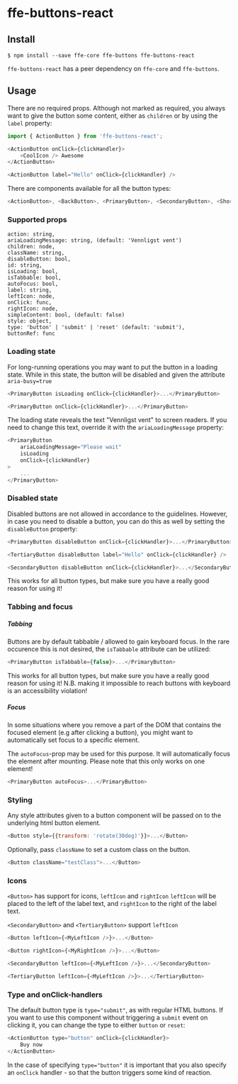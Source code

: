 # ffe-buttons-react

## Install

```
$ npm install --save ffe-core ffe-buttons ffe-buttons-react
```

`ffe-buttons-react` has a peer dependency on `ffe-core` and `ffe-buttons`. 

## Usage

There are no required props. Although not marked as required, you always want
to give the button some content, either as `children` or by using the `label`
property:

```javascript
import { ActionButton } from 'ffe-buttons-react';

<ActionButton onClick={clickHandler}>
    <CoolIcon /> Awesome
</ActionButton>

<ActionButton label="Hello" onClick={clickHandler} />
```

There are components available for all the button types:

```javascript
<ActionButton>, <BackButton>, <PrimaryButton>, <SecondaryButton>, <ShortcutButton>, <TertiaryButton>
```

### Supported props

```
action: string,
ariaLoadingMessage: string, (default: 'Vennligst vent')
children: node,
className: string,
disableButton: bool,
id: string,
isLoading: bool,
isTabbable: bool,
autoFocus: bool,
label: string,
leftIcon: node,
onClick: func,
rightIcon: node,
simpleContent: bool, (default: false)
style: object,
type: 'button' | 'submit' | 'reset' (default: 'submit'),
buttonRef: func
```

### Loading state

For long-running operations you may want to put the button in a loading state.
While in this state, the button will be disabled and given the attribute `aria-busy=true`

```javascript
<PrimaryButton isLoading onClick={clickHandler}>...</PrimaryButton>

<PrimaryButton onClick={clickHandler}>...</PrimaryButton>
```

The loading state reveals the text "Vennligst vent" to screen readers.
If you need to change this text, override it with the `ariaLoadingMessage`
property:

```javascript
<PrimaryButton
    ariaLoadingMessage="Please wait"
    isLoading
    onClick={clickHandler}
>
    ...
</PrimaryButton>
```


### Disabled state

Disabled buttons are not allowed in accordance to the  guidelines. However, in
case you need to disable a button, you can do this as well by setting the
`disableButton` property:

```javascript
<PrimaryButton disableButton onClick={clickHandler}>...</PrimaryButton>

<TertiaryButton disableButton label="Hello" onClick={clickHandler} />

<SecondaryButton disableButton onClick={clickHandler}>...</SecondaryButton>
```

This works for all button types, but make sure you have a really good reason for
using it!

### Tabbing and focus

##### Tabbing

Buttons are by default tabbable / allowed to gain keyboard focus. In the rare
occurence this is not desired, the `isTabbable` attribute can be utilized:

```javascript
<PrimaryButton isTabbable={false}>...</PrimaryButton>
```

This works for all button types, but make sure you have a really good reason for
using it! N.B. making it impossible to reach buttons with keyboard is an
accessibility violation!

##### Focus

In some situations where you remove a part of the DOM that contains the focused element (e.g after clicking a button), you might want to automatically set focus to a specific element.

The `autoFocus`-prop may be used for this purpose. It will automatically focus the element after mounting. Please note that this only works on one element!

```javascript
<PrimaryButton autoFocus>...</PrimaryButton>
```


### Styling

Any style attributes given to a button component will be passed on to the
underlying html button element.

```javascript
<Button style={{transform: 'rotate(30deg)'}}>...</Button>
```

Optionally, pass `className` to set a custom class on the button.

```javascript
<Button className="testClass">...</Button>
```

### Icons

`<Button>` has support for icons, `leftIcon` and `rightIcon`
`leftIcon` will be placed to the left of the label text, and `rightIcon` to the right of the label text.

`<SecondaryButton>` and `<TertiaryButton>` support `leftIcon`


```javascript
<Button leftIcon={<MyLeftIcon />}>...</Button>
```
```javascript
<Button rightIcon={<MyRightIcon />}>...</Button>
```
```javascript
<SecondaryButton leftIcon={<MyLeftIcon />}>...</SecondaryButton>
```
```javascript
<TertiaryButton leftIcon={<MyLeftIcon />}>...</TertiaryButton>
```


### Type and onClick-handlers

The default button type is `type="submit"`, as with regular HTML buttons. If
you want to use this component without triggering a `submit` event on clicking
it, you can change the type to either `button` or `reset`:

```javascript
<ActionButton type="button" onClick={clickHandler}>
    Buy now
</ActionButton>
```

In the case of specifying `type="button"` it is important that you also
specify an `onClick` handler - so that the button triggers some kind of
reaction.

